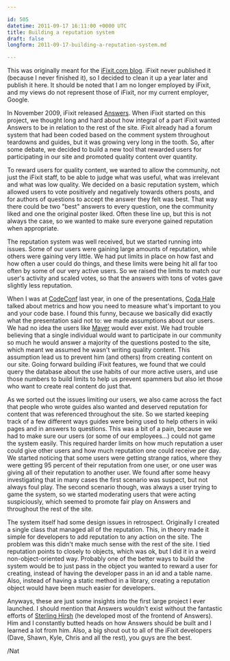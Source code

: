 ```yaml
---

id: 505
datetime: 2011-09-17 16:11:00 +0000 UTC
title: Building a reputation system
draft: false
longform: 2011-09-17-building-a-reputation-system.md

---
```


This was originally meant for the [iFixit.com blog][1]. iFixit never published it (because I never finished it), so I decided to clean it up a year later and publish it here. It should be noted that I am no longer employed by iFixit, and my views do not represent those of iFixit, nor my current employer, Google.

In November 2009, iFixit released [Answers][2]. When iFixit started on this project, we thought long and hard about how integral of a part iFixit wanted Answers to be in relation to the rest of the site. iFixit already had a forum system that had been coded based on the comment system throughout teardowns and guides, but it was growing very long in the tooth. So, after some debate, we decided to build a new tool that rewarded users for participating in our site and promoted quality content over quantity.

To reward users for quality content, we wanted to allow the community, not just the iFixit staff, to be able to judge what was useful, what was irrelevant and what was low quality. We decided on a basic reputation system, which allowed users to vote positively and negatively towards others posts, and for authors of questions to accept the answer they felt was best. That way there could be two "best" answers to every question, one the community liked and one the original poster liked. Often these line up, but this is not always the case, so we wanted to make sure everyone gained reputation when appropriate.

The reputation system was well received, but we started running into issues. Some of our users were gaining large amounts of reputation, while others were gaining very little. We had put limits in place on how fast and how often a user could do things, and these limits were being hit all far too often by some of our very active users. So we raised the limits to match our user's activity and scaled votes, so that the answers with tons of votes gave slightly less reputation. 

When I was at [CodeConf][3] last year, in one of the presentations, [Coda Hale][6] talked about metrics and how you need to measure what's important to you and your code base. I found this funny, because we basically did exactly what the presentation said not to: we made assumptions about our users. We had no idea the users like [Mayer][4] would ever exist. We had trouble believing that a single individual would want to participate in our community so much he would answer a majority of the questions posted to the site, which meant we assumed he wasn't writing quality content. This assumption lead us to prevent him (and others) from creating content on our site. Going forward building iFixit features, we found that we could query the database about the use habits of our more active users, and use those numbers to build limits to help us prevent spammers but also let those who want to create real content do just that.

As we sorted out the issues limiting our users, we also came across the fact that people who wrote guides also wanted and deserved reputation for content that was referenced throughout the site. So we started keeping track of a few different ways guides were being used to help others in wiki pages and in answers to questions. This was a bit of a pain, because we had to make sure our users (or some of our employees...) could not game the system easily. This required harder limits on how much reputation a user could give other users and how much reputation one could receive per day. We started noticing that some users were getting strange ratios, where they were getting 95 percent of their reputation from one user, or one user was giving all of their reputation to another user. We found after some heavy investigating that in many cases the first scenario was suspect, but not always foul play. The second scenario though, was always a user trying to game the system, so we started moderating users that were acting suspiciously, which seemed to promote fair play on Answers and throughout the rest of the site.

The system itself had some design issues in retrospect. Originally I created a single class that managed all of the reputation. This, in theory made it simple for developers to add reputation to any action on the site. The problem was this didn't make much sense with the rest of the site. I tied reputation points to closely to objects, which was ok, but I did it in a weird non-object-oriented way. Probably one of the better ways to build the system would be to just pass in the object you wanted to reward a user for creating, instead of having the developer pass in an id and a table name. Also, instead of having a static method in a library, creating a reputation object would have been much easier for developers.

Anyways, these are just some insights into the first large project I ever launched. I should mention that Answers wouldn't exist without the fantastic efforts of [Sterling Hirsh][5] (he developed most of the frontend of Answers). Him and I constantly butted heads on how Answers should be built and I learned a lot from him. Also, a big shout out to all of the iFixit developers (Dave, Shawn, Kyle, Chris and all the rest), you guys are the best.

/Nat

[1]: http://ifixit.com/blog/
[2]: http://ifixit.com/Answers/
[3]: http://codeconf.com/
[4]: http://www.ifixit.com/User/13051/mayer
[5]: http://www.sterlinghirsh.com/
[6]: https://twitter.com/#!/coda

